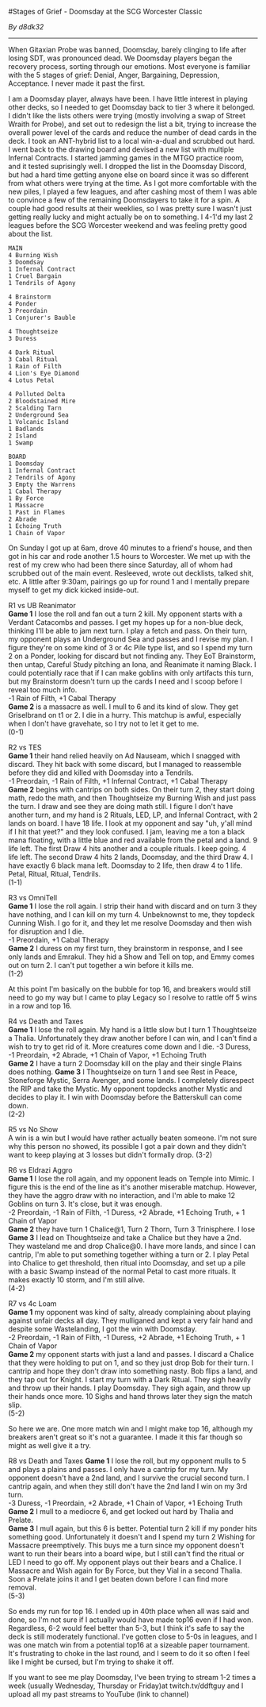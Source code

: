 #Stages of Grief - Doomsday at the SCG Worcester Classic  

*By d8dk32*

---

When Gitaxian Probe was banned, Doomsday, barely clinging to life after losing SDT, was pronounced dead. We Doomsday players began the recovery process, sorting through our emotions. Most everyone is familiar with the 5 stages of grief: Denial, Anger, Bargaining, Depression, Acceptance. I never made it past the first.

I am a Doomsday player, always have been. I have little interest in playing other decks, so I needed to get Doomsday back to tier 3 where it belonged. I didn't like the lists others were trying (mostly involving a swap of Street Wraith for Probe), and set out to redesign the list a bit, trying to increase the overall power level of the cards and reduce the number of dead cards in the deck. I took an ANT-hybrid list to a local win-a-dual and scrubbed out hard. I went back to the drawing board and devised a new list with multiple Infernal Contracts. I started jamming games in the MTGO practice room, and it tested suprisingly well. I dropped the list in the Doomsday Discord, but had a hard time getting anyone else on board since it was so different from what others were trying at the time. As I got more comfortable with the new piles, I played a few leagues, and after cashing most of them I was able to convince a few of the remaining Doomsdayers to take it for a spin. A couple had good results at their weeklies, so I was pretty sure I wasn't just getting really lucky and might actually be on to something. I 4-1'd my last 2 leagues before the SCG Worcester weekend and was feeling pretty good about the list.  

```
MAIN
4 Burning Wish
3 Doomdsay
1 Infernal Contract
1 Cruel Bargain
1 Tendrils of Agony

4 Brainstorm
4 Ponder
3 Preordain
1 Conjurer's Bauble

4 Thoughtseize
3 Duress

4 Dark Ritual
3 Cabal Ritual
1 Rain of Filth
4 Lion's Eye Diamond
4 Lotus Petal

4 Polluted Delta
2 Bloodstained Mire
2 Scalding Tarn
2 Underground Sea
1 Volcanic Island
1 Badlands
2 Island
1 Swamp

BOARD
1 Doomsday
1 Infernal Contract
2 Tendrils of Agony
3 Empty the Warrens
1 Cabal Therapy
1 By Force
1 Massacre
1 Past in Flames
2 Abrade
1 Echoing Truth
1 Chain of Vapor
```

On Sunday I got up at 6am, drove 40 minutes to a friend's house, and then got in his car and rode another 1.5 hours to Worcester. We met up with the rest of my crew who had been there since Saturday, all of whom had scrubbed out of the main event. Resleeved, wrote out decklists, talked shit, etc. A little after 9:30am, pairings go up for round 1 and I mentally prepare myself to get my dick kicked inside-out.

R1 vs UB Reanimator  
**Game 1** I lose the roll and fan out a turn 2 kill. My opponent starts with a Verdant Catacombs and passes. I get my hopes up for a non-blue deck, thinking I'll be able to jam next turn. I play a fetch and pass. On their turn, my opponent plays an Underground Sea and passes and I revise my plan. I figure they're on some kind of 3 or 4c Pile type list, and so I spend my turn 2 on a Ponder, looking for discard but not finding any. They EoT Brainstorm, then untap, Careful Study pitching an Iona, and Reanimate it naming Black. I could potentially race that if I can make goblins with only artifacts this turn, but my Brainstorm doesn't turn up the cards I need and I scoop before I reveal too much info.   
-1 Rain of Filth, +1 Cabal Therapy  
**Game 2** is a massacre as well. I mull to 6 and its kind of slow. They get Griselbrand on t1 or 2. I die in a hurry. This matchup is awful, especially when I don't have gravehate, so I try not to let it get to me.  
(0-1)

R2 vs TES  
**Game 1** their hand relied heavily on Ad Nauseam, which I snagged with discard. They hit back with some discard, but I managed to reassemble before they did and killed with Doomsday into a Tendrils.   
-1 Preordain, -1 Rain of Filth, +1 Infernal Contract, +1 Cabal Therapy  
**Game 2** begins with cantrips on both sides. On their turn 2, they start doing math, redo the math, and then Thoughtseize my Burning Wish and just pass the turn. I draw and see they are doing math still. I figure I don't have another turn, and my hand is 2 Rituals, LED, LP, and Infernal Contract, with 2 lands on board. I have 18 life. I look at my opponent and say "uh, y'all mind if I hit that yeet?" and they look confused. I jam, leaving me a ton a black mana floating, with a little blue and red available from the petal and a land. 9 life left. The first Draw 4 hits another and a couple rituals. I keep going. 4 life left. The second Draw 4 hits 2 lands, Doomsday, and the third Draw 4. I have exactly 6 black mana left. Doomsday to 2 life, then draw 4 to 1 life. Petal, Ritual, Ritual, Tendrils.   
(1-1)

R3 vs OmniTell  
**Game 1** I lose the roll again. I strip their hand with discard and on turn 3 they have nothing, and I can kill on my turn 4. Unbeknownst to me, they topdeck Cunning Wish. I go for it, and they let me resolve Doomsday and then wish for disruption and I die.  
-1 Preordain, +1 Cabal Therapy  
**Game 2** I duress on my first turn, they brainstorm in response, and I see only lands and Emrakul. They hid a Show and Tell on top, and Emmy comes out on turn 2. I can't put together a win before it kills me.  
(1-2)

At this point I'm basically on the bubble for top 16, and breakers would still need to go my way but I came to play Legacy so I resolve to rattle off 5 wins in a row and top 16.

R4 vs Death and Taxes  
**Game 1** I lose the roll again. My hand is a little slow but I turn 1 Thoughtseize a Thalia. Unfortunately they draw another before I can win, and I can't find a wish to try to get rid of it. More creatures come down and I die.
-3 Duress, -1 Preordain, +2 Abrade, +1 Chain of Vapor, +1 Echoing Truth  
**Game 2** I have a turn 2 Doomsday kill on the play and their single Plains does nothing.
**Game 3** I Thoughtseize on turn 1 and see Rest in Peace, Stoneforge Mystic, Serra Avenger, and some lands. I completely disrespect the RIP and take the Mystic. My opponent topdecks another Mystic and decides to play it. I win with Doomsday before the Batterskull can come down.  
(2-2)

R5 vs No Show  
A win is a win but I would have rather actually beaten someone. I'm not sure why this person no showed, its possible I got a pair down and they didn't want to keep playing at 3 losses but didn't formally drop.
(3-2)

R6 vs Eldrazi Aggro  
**Game 1** I lose the roll again, and my opponent leads on Temple into Mimic. I figure this is the end of the line as it's another miserable matchup. However, they have the aggro draw with no interaction, and I'm able to make 12 Goblins on turn 3. It's close, but it was enough.  
-2 Preordain, -1 Rain of Filth, -1 Duress, +2 Abrade, +1 Echoing Truth, + 1 Chain of Vapor  
**Game 2** they have turn 1 Chalice@1, Turn 2 Thorn, Turn 3 Trinisphere. I lose
**Game 3** I lead on Thoughtseize and take a Chalice but they have a 2nd. They wasteland me and drop Chalice@0. I have more lands, and since I can cantrip, I'm able to put something together withing a turn or 2. I play Petal into Chalice to get threshold, then ritual into Doomsday, and set up a pile with a basic Swamp instead of the normal Petal to cast more rituals. It makes exactly 10 storm, and I'm still alive.  
(4-2)  

R7 vs 4c Loam  
**Game 1** my opponent was kind of salty, already complaining about playing against unfair decks all day. They mulliganed and kept a very fair hand and despite some Wastelanding, I got the win with Doomsday.  
-2 Preordain, -1 Rain of Filth, -1 Duress, +2 Abrade, +1 Echoing Truth, + 1 Chain of Vapor  
**Game 2** my opponent starts with just a land and passes. I discard a Chalice that they were holding to put on 1, and so they just drop Bob for their turn. I cantrip and hope they don't draw into something nasty. Bob flips a land, and they tap out for Knight. I start my turn with a Dark Ritual. They sigh heavily and throw up their hands. I play Doomsday. They sigh again, and throw up their hands once more. 10 Sighs and hand throws later they sign the match slip.  
(5-2)

So here we are. One more match win and I might make top 16, although my breakers aren't great so it's not a guarantee. I made it this far though so might as well give it a try.

R8 vs Death and Taxes
**Game 1** I lose the roll, but my opponent mulls to 5 and plays a plains and passes. I only have a cantrip for my turn. My opponent doesn't have a 2nd land, and I survive the crucial second turn. I cantrip again, and when they still don't have the 2nd land I win on my 3rd turn.   
-3 Duress, -1 Preordain, +2 Abrade, +1 Chain of Vapor, +1 Echoing Truth  
**Game 2**  I mull to a mediocre 6, and get locked out hard by Thalia and Prelate.  
**Game 3** I mull again, but this 6 is better. Potential turn 2 kill if my ponder hits something good. Unfortunately it doesn't and I spend my turn 2 Wishing for Massacre preemptively. This buys me a turn since my opponent doesn't want to run their bears into a board wipe, but I still can't find the ritual or LED I need to go off. My opponent plays out their bears and a Chalice. I Massacre and Wish again for By Force, but they Vial in a second Thalia. Soon a Prelate joins it and I get beaten down before I can find more removal.  
(5-3)

So ends my run for top 16. I ended up in 40th place when all was said and done, so I'm not sure if I actually would have made top16 even if I had won. Regardless, 6-2 would feel better than 5-3, but I think it's safe to say the deck is still moderately functional. I've gotten close to 5-0s in leagues, and I was one match win from a potential top16 at a sizeable paper tournament. It's frustrating to choke in the last round, and I seem to do it so often I feel like I might be cursed, but I'm trying to shake it off. 

If you want to see me play Doomsday, I've been trying to stream 1-2 times a week (usually Wednesday, Thursday or Friday)at twitch.tv/ddftguy and I upload all my past streams to YouTube (link to channel)
